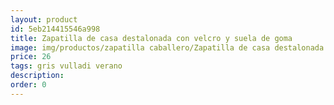 ```yaml
---
layout: product
id: 5eb214415546a998
title: Zapatilla de casa destalonada con velcro y suela de goma
image: img/productos/zapatilla caballero/Zapatilla de casa destalonada con velcro y suela de goma=26=gris vulladi verano.webp
price: 26
tags: gris vulladi verano
description: 
order: 0
---
```

